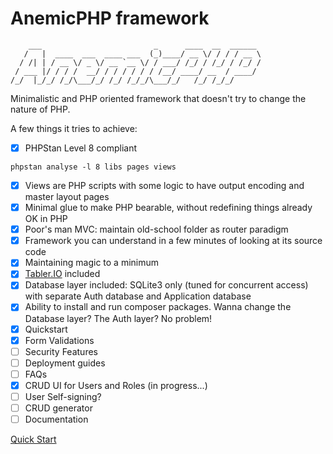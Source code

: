 # AnemicPHP framework

```
    ___                         _      ____  __  ______ 
   /   |  ____  ___  ____ ___  (_)____/ __ \/ / / / __ \
  / /| | / __ \/ _ \/ __ `__ \/ / ___/ /_/ / /_/ / /_/ /
 / ___ |/ / / /  __/ / / / / / / /__/ ____/ __  / ____/ 
/_/  |_/_/ /_/\___/_/ /_/ /_/_/\___/_/   /_/ /_/_/      
```

Minimalistic and PHP oriented framework that doesn't try to change the nature of PHP.

A few things it tries to achieve:

- [x] PHPStan Level 8 compliant

```
phpstan analyse -l 8 libs pages views
```
- [x] Views are PHP scripts with some logic to have output encoding and master layout pages
- [x] Minimal glue to make PHP bearable, without redefining things already OK in PHP
- [x] Poor's man MVC: maintain old-school folder as router paradigm
- [x] Framework you can understand in a few minutes of looking at its source code
- [x] Maintaining magic to a minimum
- [x] [Tabler.IO](https://tabler.io/admin-template) included
- [x] Database layer included: SQLite3 only (tuned for concurrent access) with separate Auth database and Application database
- [x] Ability to install and run composer packages. Wanna change the Database layer? The Auth layer? No problem!
- [x] Quickstart
- [x] Form Validations
- [ ] Security Features
- [ ] Deployment guides
- [ ] FAQs
- [x] CRUD UI for Users and Roles (in progress...)
- [ ] User Self-signing?
- [ ] CRUD generator
- [ ] Documentation

[Quick Start](docs/quickstart.md)
